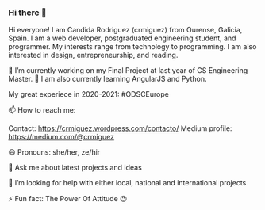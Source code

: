 ### Hi there 👋

Hi everyone! I am Candida Rodriguez (crmiguez) from Ourense, Galicia, Spain. I am a web developer, postgraduated engineering student, and programmer. My interests range from technology to programming. I am also interested in design, entrepreneurship, and reading.

🔭 I’m currently working on my Final Project at last year of CS Engineering Master. 🌱 I am also currently learning AngularJS and Python.

My great experiece in 2020-2021: #ODSCEurope

📫 How to reach me: 

Contact: https://crmiguez.wordpress.com/contacto/
Medium profile: https://medium.com/@crmiguez

😄 Pronouns: she/her, ze/hir

💬 Ask me about latest projects and ideas

🤔 I’m looking for help with either local, national and international projects

⚡ Fun fact: The Power Of Attitude :wink:

